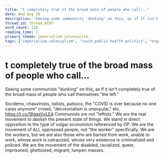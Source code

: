 ```yaml
---
title: "t completely true of the broad mass of people who call..."
date: Wed Aug 20
description: "Seeing some communists 'dunking' on this, as if it isn't completely true of the broad mass of people who call themselves 'the left."
thread_id: thread_0197
word_count: 126
reading_time: 1
primary_theme: imperialism_colonialism
tags: ["imperialism_colonialism", "covid_public health politics", "organizational theory"]
---
```


# t completely true of the broad mass of people who call...

Seeing some communists "dunking" on this, as if it isn't completely true of the broad mass of people who call themselves "the left."

Socdems, chauvinists, tailists, patsocs, the "COVID is over because no one cares anymore" crowd, "decolonialism is unpopular," etc. https://t.co/16gasVvLE4 Communists are not "leftists." We are the real movement to abolish the present state of things. We stand in direct opposition to the type of vulgar economism referenced by OP. We are the movement of ALL oppressed people, not "the worker" specifically. We are the workers, but we are also those who are barred from work, unable to work, whose work is ostracized, whose very existence is criminalized and policed. We are the movement of the disabled, racialized, queer, imprisoned, ghettoized, migrant, lumpen masses.